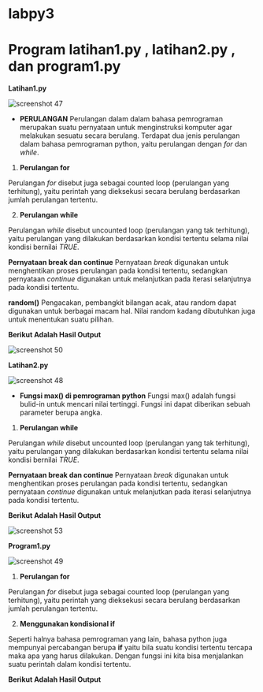 # labpy3
# Program latihan1.py , latihan2.py , dan program1.py

**Latihan1.py**

![screenshot 47](https://user-images.githubusercontent.com/46735563/53069276-e4252f80-350d-11e9-9788-311e3a1630db.png)

- **PERULANGAN**
Perulangan dalam dalam bahasa pemrograman merupakan suatu pernyataan untuk menginstruksi komputer agar melakukan sesuatu secara berulang. Terdapat dua jenis perulangan dalam bahasa pemrograman python, yaitu perulangan dengan *for* dan *while*.

1. **Perulangan for**

Perulangan *for* disebut juga sebagai counted loop (perulangan yang terhitung), yaitu perintah yang dieksekusi secara berulang berdasarkan jumlah perulangan tertentu.

2. **Perulangan while**

Perulangan *while* disebut uncounted loop (perulangan yang tak terhitung), yaitu perulangan yang dilakukan berdasarkan kondisi tertentu selama nilai kondisi bernilai *TRUE*.

**Pernyataan break dan continue**
Pernyataan *break* digunakan untuk menghentikan proses perulangan pada kondisi tertentu, sedangkan pernyataan *continue* digunakan untuk melanjutkan pada iterasi selanjutnya pada kondisi tertentu.

**random()**
Pengacakan, pembangkit bilangan acak, atau random dapat digunakan untuk berbagai macam hal. Nilai random kadang dibutuhkan juga untuk menentukan suatu pilihan.

**Berikut Adalah Hasil Output**

![screenshot 50](https://user-images.githubusercontent.com/46735563/53070076-91994280-3510-11e9-9f94-74a98fd8b7d6.png)

**Latihan2.py**

![screenshot 48](https://user-images.githubusercontent.com/46735563/53070240-14ba9880-3511-11e9-9d50-6ffc9d2ec897.png)

- **Fungsi max() di pemrograman python**
Fungsi max() adalah fungsi bulid-in untuk mencari nilai tertinggi. Fungsi ini dapat diberikan sebuah parameter berupa angka.

1. **Perulangan while**

Perulangan *while* disebut uncounted loop (perulangan yang tak terhitung), yaitu perulangan yang dilakukan berdasarkan kondisi tertentu selama nilai kondisi bernilai *TRUE*.

**Pernyataan break dan continue**
Pernyataan *break* digunakan untuk menghentikan proses perulangan pada kondisi tertentu, sedangkan pernyataan *continue* digunakan untuk melanjutkan pada iterasi selanjutnya pada kondisi tertentu.

**Berikut Adalah Hasil Output**

![screenshot 53](https://user-images.githubusercontent.com/46735563/53070435-c5289c80-3511-11e9-962e-323bcce52bcd.png)

**Program1.py**

![screenshot 49](https://user-images.githubusercontent.com/46735563/53070607-4bdd7980-3512-11e9-910a-74f8b49ec359.png)

1. **Perulangan for**

Perulangan *for* disebut juga sebagai counted loop (perulangan yang terhitung), yaitu perintah yang dieksekusi secara berulang berdasarkan jumlah perulangan tertentu.

2. **Menggunakan kondisional if**

Seperti halnya bahasa pemrograman yang lain, bahasa python juga mempunyai percabangan berupa **if** yaitu bila suatu kondisi tertentu tercapa maka apa yang harus dilakukan. Dengan fungsi ini kita bisa menjalankan suatu perintah dalam kondisi tertentu.

**Berikut Adalah Hasil Output**

